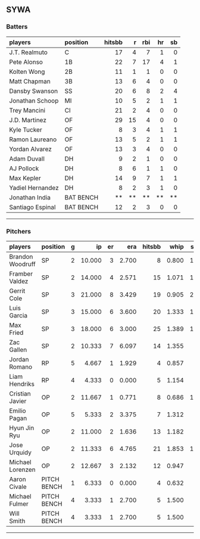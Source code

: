 ## SYWA

### Batters

 |players          |position  | hitsbb|  r| rbi| hr| sb| 
|:----------------|:---------|------:|--:|---:|--:|--:| 
|J.T. Realmuto    |C         |     17|  4|   7|  1|  0| 
|Pete Alonso      |1B        |     22|  7|  17|  4|  1| 
|Kolten Wong      |2B        |     11|  1|   1|  0|  0| 
|Matt Chapman     |3B        |     13|  6|   4|  0|  0| 
|Dansby Swanson   |SS        |     20|  6|   8|  2|  4| 
|Jonathan Schoop  |MI        |     10|  5|   2|  1|  1| 
|Trey Mancini     |CI        |     21|  2|   4|  0|  0| 
|J.D. Martinez    |OF        |     29| 15|   4|  0|  0| 
|Kyle Tucker      |OF        |      8|  3|   4|  1|  1| 
|Ramon Laureano   |OF        |     13|  5|   2|  1|  1| 
|Yordan Alvarez   |OF        |     13|  3|   4|  0|  0| 
|Adam Duvall      |DH        |      9|  2|   1|  0|  0| 
|AJ Pollock       |DH        |      8|  6|   1|  1|  0| 
|Max Kepler       |DH        |     14|  9|   7|  1|  1| 
|Yadiel Hernandez |DH        |      8|  2|   3|  1|  0| 
|Jonathan India   |BAT BENCH |     **| **|  **| **| **| 
|Santiago Espinal |BAT BENCH |     12|  2|   3|  0|  0| 

* * *

### Pitchers

 
|players          |position    |  g|     ip| er|   era| hitsbb|  whip| so|  w| sv| 
|:----------------|:-----------|--:|------:|--:|-----:|------:|-----:|--:|--:|--:| 
|Brandon Woodruff |SP          |  2| 10.000|  3| 2.700|      8| 0.800| 10|  1|  0| 
|Framber Valdez   |SP          |  2| 14.000|  4| 2.571|     15| 1.071| 11|  2|  0| 
|Gerrit Cole      |SP          |  3| 21.000|  8| 3.429|     19| 0.905| 26|  1|  0| 
|Luis Garcia      |SP          |  3| 15.000|  6| 3.600|     20| 1.333| 14|  0|  0| 
|Max Fried        |SP          |  3| 18.000|  6| 3.000|     25| 1.389| 16|  1|  0| 
|Zac Gallen       |SP          |  2| 10.333|  7| 6.097|     14| 1.355|  8|  1|  0| 
|Jordan Romano    |RP          |  5|  4.667|  1| 1.929|      4| 0.857|  7|  0|  3| 
|Liam Hendriks    |RP          |  4|  4.333|  0| 0.000|      5| 1.154|  6|  0|  3| 
|Cristian Javier  |OP          |  2| 11.667|  1| 0.771|      8| 0.686| 18|  1|  0| 
|Emilio Pagan     |OP          |  5|  5.333|  2| 3.375|      7| 1.312|  7|  1|  2| 
|Hyun Jin Ryu     |OP          |  2| 11.000|  2| 1.636|     13| 1.182|  4|  2|  0| 
|Jose Urquidy     |OP          |  2| 11.333|  6| 4.765|     21| 1.853| 14|  1|  0| 
|Michael Lorenzen |OP          |  2| 12.667|  3| 2.132|     12| 0.947|  7|  1|  0| 
|Aaron Civale     |PITCH BENCH |  1|  6.333|  0| 0.000|      4| 0.632|  3|  1|  0| 
|Michael Fulmer   |PITCH BENCH |  4|  3.333|  1| 2.700|      5| 1.500|  5|  0|  0| 
|Will Smith       |PITCH BENCH |  4|  3.333|  1| 2.700|      5| 1.500|  6|  0|  1| 


* * *


